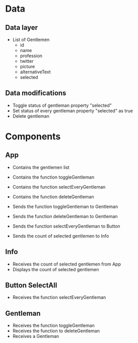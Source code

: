 # Data

## Data layer

- List of Gentlemen
  - id
  - name
  - profession
  - twitter
  - picture
  - alternativeText
  - selected

## Data modifications

- Toggle status of gentleman property "selected"
- Set status of every gentleman property "selected" as true
- Delete gentleman

# Components

## App

- Contains the gentlemen list

- Contains the function toggleGentleman
- Contains the function selectEveryGentleman
- Contains the function deleteGentleman

- Sends the function toggleGentleman to Gentleman
- Sends the function deleteGentleman to Gentleman
- Sends the function selectEveryGentleman to Button

- Sends the count of selected gentlemen to Info

## Info

- Receives the count of selected gentlemen from App
- Displays the count of selected gentlemen

## Button SelectAll

- Receives the function selectEveryGentleman

## Gentleman

- Receives the function toggleGentleman
- Receives the function to deleteGentleman
- Receives a Gentleman
